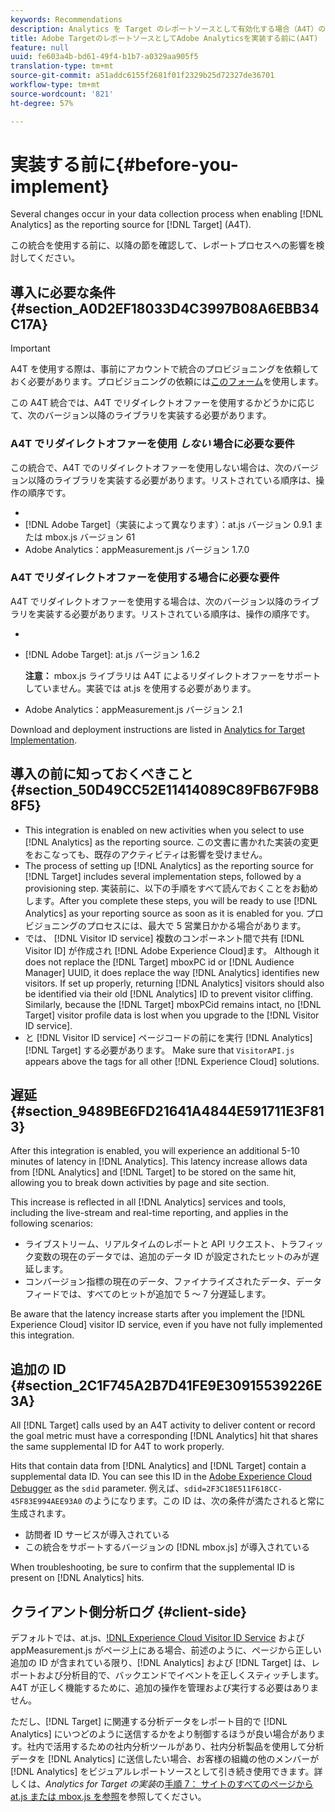 ```yaml
---
keywords: Recommendations
description: Analytics を Target のレポートソースとして有効化する場合（A4T）のデータ収集プロセスでいくつかの変更点があります。
title: Adobe TargetのレポートソースとしてAdobe Analyticsを実装する前に(A4T)
feature: null
uuid: fe603a4b-bd61-49f4-b1b7-a0329aa905f5
translation-type: tm+mt
source-git-commit: a51addc6155f2681f01f2329b25d72327de36701
workflow-type: tm+mt
source-wordcount: '821'
ht-degree: 57%

---
```



# 実装する前に{#before-you-implement}

Several changes occur in your data collection process when enabling [!DNL Analytics] as the reporting source for [!DNL Target] (A4T).

この統合を使用する前に、以降の節を確認して、レポートプロセスへの影響を検討してください。

## 導入に必要な条件 {#section_A0D2EF18033D4C3997B08A6EBB34C17A}

>[!IMPORTANT]
>
>A4T を使用する際は、事前にアカウントで統合のプロビジョニングを依頼しておく必要があります。プロビジョニングの依頼には[このフォーム](https://www.adobe.com/go/audiences)を使用します。

この A4T 統合では、A4T でリダイレクトオファーを使用するかどうかに応じて、次のバージョン以降のライブラリを実装する必要があります。

### A4T でリダイレクトオファーを使用 *しない* 場合に必要な要件

この統合で、A4T でのリダイレクトオファーを使用しない場合は、次のバージョン以降のライブラリを実装する必要があります。リストされている順序は、操作の順序です。

* [!DNL Experience Cloud Visitor ID Service]:visitorAPI.jsバージョン1.8.0
* [!DNL Adobe Target]（実装によって異なります）：at.js バージョン 0.9.1 または mbox.js バージョン 61
* Adobe Analytics：appMeasurement.js バージョン 1.7.0

### A4T でリダイレクトオファーを使用する場合に必要な要件

A4T でリダイレクトオファーを使用する場合は、次のバージョン以降のライブラリを実装する必要があります。リストされている順序は、操作の順序です。

* [!DNL Experience Cloud Visitor ID Service]:visitorAPI.jsバージョン2.3.0
* [!DNL Adobe Target]: at.js バージョン 1.6.2

   **注意：** mbox.js ライブラリは A4T によるリダイレクトオファーをサポートしていません。実装では at.js を使用する必要があります。

* Adobe Analytics：appMeasurement.js バージョン 2.1

Download and deployment instructions are listed in [Analytics for Target Implementation](/help/c-integrating-target-with-mac/a4t/a4timplementation.md).

## 導入の前に知っておくべきこと {#section_50D49CC52E11414089C89FB67F9B88F5}

* This integration is enabled on new activities when you select to use [!DNL Analytics] as the reporting source. この文書に書かれた実装の変更をおこなっても、既存のアクティビティは影響を受けません。
* The process of setting up [!DNL Analytics] as the reporting source for [!DNL Target] includes several implementation steps, followed by a provisioning step. 実装前に、以下の手順をすべて読んでおくことをお勧めします。After you complete these steps, you will be ready to use [!DNL Analytics] as your reporting source as soon as it is enabled for you. プロビジョニングのプロセスには、最大で 5 営業日かかる場合があります。
* では、 [!DNL Visitor ID service] 複数のコンポーネント間で共有 [!DNL Visitor ID] が作成され [!DNL Adobe Experience Cloud]ます。 Although it does not replace the [!DNL Target] mboxPC id or [!DNL Audience Manager] UUID, it does replace the way [!DNL Analytics] identifies new visitors. If set up properly, returning [!DNL Analytics] visitors should also be identified via their old [!DNL Analytics] ID to prevent visitor cliffing. Similarly, because the [!DNL Target] mboxPCid remains intact, no [!DNL Target] visitor profile data is lost when you upgrade to the [!DNL Visitor ID service].
* と [!DNL Visitor ID service] ページコードの前にを実行 [!DNL Analytics][!DNL Target] する必要があります。 Make sure that `VisitorAPI.js` appears above the tags for all other [!DNL Experience Cloud] solutions.

## 遅延 {#section_9489BE6FD21641A4844E591711E3F813}

After this integration is enabled, you will experience an additional 5-10 minutes of latency in [!DNL Analytics]. This latency increase allows data from [!DNL Analytics] and [!DNL Target] to be stored on the same hit, allowing you to break down activities by page and site section.

This increase is reflected in all [!DNL Analytics] services and tools, including the live-stream and real-time reporting, and applies in the following scenarios:

* ライブストリーム、リアルタイムのレポートと API リクエスト、トラフィック変数の現在のデータでは、追加のデータ ID が設定されたヒットのみが遅延します。
* コンバージョン指標の現在のデータ、ファイナライズされたデータ、データフィードでは、すべてのヒットが追加で 5 ～ 7 分遅延します。

Be aware that the latency increase starts after you implement the [!DNL Experience Cloud] visitor ID service, even if you have not fully implemented this integration.

## 追加の ID {#section_2C1F745A2B7D41FE9E30915539226E3A}

All [!DNL Target] calls used by an A4T activity to deliver content or record the goal metric must have a corresponding [!DNL Analytics] hit that shares the same supplemental ID for A4T to work properly.

Hits that contain data from [!DNL Analytics] and [!DNL Target] contain a supplemental data ID. You can see this ID in the [Adobe Experience Cloud Debugger](https://docs.adobe.com/content/help/en/debugger/using/experience-cloud-debugger.html) as the `sdid` parameter. 例えば、`sdid=2F3C18E511F618CC-45F83E994AEE93A0` のようになります。この ID は、次の条件が満たされると常に生成されます。

* 訪問者 ID サービスが導入されている
* この統合をサポートするバージョンの [!DNL mbox.js] が導入されている

When troubleshooting, be sure to confirm that the supplemental ID is present on [!DNL Analytics] hits.

## クライアント側分析ログ {#client-side}

デフォルトでは、at.js、[!DNL Experience Cloud Visitor ID Service] および appMeasurement.js がページ上にある場合、前述のように、ページから正しい追加の ID が含まれている限り、[!DNL Analytics] および [!DNL Target] は、レポートおよび分析目的で、バックエンドでイベントを正しくスティッチします。A4T が正しく機能するために、追加の操作を管理および実行する必要はありません。

ただし、[!DNL Target] に関連する分析データをレポート目的で [!DNL Analytics] にいつどのように送信するかをより制御するほうが良い場合があります。社内で活用するための社内分析ツールがあり、社内分析製品を使用して分析データを [!DNL Analytics] に送信したい場合、お客様の組織の他のメンバーが [!DNL Analytics] をビジュアルレポートソースとして引き続き使用できます。詳しくは、*Analytics for Target の実装*&#x200B;の[手順 7： サイトのすべてのページから at.js または mbox.js を参照](/help/c-integrating-target-with-mac/a4t/a4timplementation.md#step7)を参照してください。
